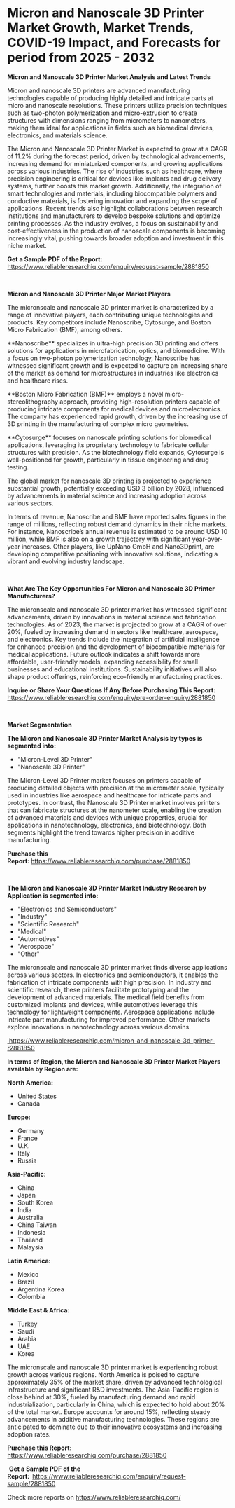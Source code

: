 <p><h1>Micron and Nanoscale 3D Printer Market Growth, Market Trends, COVID-19 Impact, and Forecasts for period from 2025 - 2032</h1></p><p><strong>Micron and Nanoscale 3D Printer Market Analysis and Latest Trends</strong></p>
<p><p>Micron and nanoscale 3D printers are advanced manufacturing technologies capable of producing highly detailed and intricate parts at micro and nanoscale resolutions. These printers utilize precision techniques such as two-photon polymerization and micro-extrusion to create structures with dimensions ranging from micrometers to nanometers, making them ideal for applications in fields such as biomedical devices, electronics, and materials science.</p><p>The Micron and Nanoscale 3D Printer Market is expected to grow at a CAGR of 11.2% during the forecast period, driven by technological advancements, increasing demand for miniaturized components, and growing applications across various industries. The rise of industries such as healthcare, where precision engineering is critical for devices like implants and drug delivery systems, further boosts this market growth. Additionally, the integration of smart technologies and materials, including biocompatible polymers and conductive materials, is fostering innovation and expanding the scope of applications. Recent trends also highlight collaborations between research institutions and manufacturers to develop bespoke solutions and optimize printing processes. As the industry evolves, a focus on sustainability and cost-effectiveness in the production of nanoscale components is becoming increasingly vital, pushing towards broader adoption and investment in this niche market.</p></p>
<p><strong>Get a Sample PDF of the Report:&nbsp;</strong> <a href="https://www.reliableresearchiq.com/enquiry/request-sample/2881850?utm_campaign=2297&utm_medium=2&utm_source=Github&utm_content=ia&utm_term=12032025&utm_id=micron-and-nanoscale-3d-printer">https://www.reliableresearchiq.com/enquiry/request-sample/2881850</a></p>
<p>&nbsp;</p>
<p><strong>Micron and Nanoscale 3D Printer Major Market Players</strong></p>
<p><p>The micronscale and nanoscale 3D printer market is characterized by a range of innovative players, each contributing unique technologies and products. Key competitors include Nanoscribe, Cytosurge, and Boston Micro Fabrication (BMF), among others.</p><p>**Nanoscribe** specializes in ultra-high precision 3D printing and offers solutions for applications in microfabrication, optics, and biomedicine. With a focus on two-photon polymerization technology, Nanoscribe has witnessed significant growth and is expected to capture an increasing share of the market as demand for microstructures in industries like electronics and healthcare rises.</p><p>**Boston Micro Fabrication (BMF)** employs a novel micro-stereolithography approach, providing high-resolution printers capable of producing intricate components for medical devices and microelectronics. The company has experienced rapid growth, driven by the increasing use of 3D printing in the manufacturing of complex micro geometries.</p><p>**Cytosurge** focuses on nanoscale printing solutions for biomedical applications, leveraging its proprietary technology to fabricate cellular structures with precision. As the biotechnology field expands, Cytosurge is well-positioned for growth, particularly in tissue engineering and drug testing.</p><p>The global market for nanoscale 3D printing is projected to experience substantial growth, potentially exceeding USD 3 billion by 2028, influenced by advancements in material science and increasing adoption across various sectors.</p><p>In terms of revenue, Nanoscribe and BMF have reported sales figures in the range of millions, reflecting robust demand dynamics in their niche markets. For instance, Nanoscribe’s annual revenue is estimated to be around USD 10 million, while BMF is also on a growth trajectory with significant year-over-year increases. Other players, like UpNano GmbH and Nano3Dprint, are developing competitive positioning with innovative solutions, indicating a vibrant and evolving industry landscape.</p></p>
<p>&nbsp;</p>
<p><strong>What Are The Key Opportunities For Micron and Nanoscale 3D Printer Manufacturers?</strong></p>
<p><p>The micronscale and nanoscale 3D printer market has witnessed significant advancements, driven by innovations in material science and fabrication technologies. As of 2023, the market is projected to grow at a CAGR of over 20%, fueled by increasing demand in sectors like healthcare, aerospace, and electronics. Key trends include the integration of artificial intelligence for enhanced precision and the development of biocompatible materials for medical applications. Future outlook indicates a shift towards more affordable, user-friendly models, expanding accessibility for small businesses and educational institutions. Sustainability initiatives will also shape product offerings, reinforcing eco-friendly manufacturing practices.</p></p>
<p><strong>Inquire or Share Your Questions If Any Before Purchasing This Report:</strong> <a href="https://www.reliableresearchiq.com/enquiry/pre-order-enquiry/2881850?utm_campaign=2297&utm_medium=2&utm_source=Github&utm_content=ia&utm_term=12032025&utm_id=micron-and-nanoscale-3d-printer">https://www.reliableresearchiq.com/enquiry/pre-order-enquiry/2881850</a></p>
<p>&nbsp;</p>
<p><strong>Market Segmentation</strong></p>
<p><strong>The Micron and Nanoscale 3D Printer Market Analysis by types is segmented into:</strong></p>
<p><ul><li>"Micron-Level 3D Printer"</li><li>"Nanoscale 3D Printer"</li></ul></p>
<p><p>The Micron-Level 3D Printer market focuses on printers capable of producing detailed objects with precision at the micrometer scale, typically used in industries like aerospace and healthcare for intricate parts and prototypes. In contrast, the Nanoscale 3D Printer market involves printers that can fabricate structures at the nanometer scale, enabling the creation of advanced materials and devices with unique properties, crucial for applications in nanotechnology, electronics, and biotechnology. Both segments highlight the trend towards higher precision in additive manufacturing.</p></p>
<p><strong>Purchase this Report:&nbsp;</strong><a href="https://www.reliableresearchiq.com/purchase/2881850?utm_campaign=2297&utm_medium=2&utm_source=Github&utm_content=ia&utm_term=12032025&utm_id=micron-and-nanoscale-3d-printer">https://www.reliableresearchiq.com/purchase/2881850</a></p>
<p>&nbsp;</p>
<p><strong>The Micron and Nanoscale 3D Printer Market Industry Research by Application is segmented into:</strong></p>
<p><ul><li>"Electronics and Semiconductors"</li><li>"Industry"</li><li>"Scientific Research"</li><li>"Medical"</li><li>"Automotives"</li><li>"Aerospace"</li><li>"Other"</li></ul></p>
<p><p>The micronscale and nanoscale 3D printer market finds diverse applications across various sectors. In electronics and semiconductors, it enables the fabrication of intricate components with high precision. In industry and scientific research, these printers facilitate prototyping and the development of advanced materials. The medical field benefits from customized implants and devices, while automotives leverage this technology for lightweight components. Aerospace applications include intricate part manufacturing for improved performance. Other markets explore innovations in nanotechnology across various domains.</p></p>
<p><a href="https://www.reliableresearchiq.com/micron-and-nanoscale-3d-printer-r2881850?utm_campaign=2297&utm_medium=2&utm_source=Github&utm_content=ia&utm_term=12032025&utm_id=micron-and-nanoscale-3d-printer">&nbsp;https://www.reliableresearchiq.com/micron-and-nanoscale-3d-printer-r2881850</a></p>
<p><strong>In terms of Region, the Micron and Nanoscale 3D Printer Market Players available by Region are:</strong></p>
<p>
    <p> <strong> North America: </strong>
        <ul>
            <li>United States</li>
            <li>Canada</li>
        </ul>
        </p> 
    <p> <strong> Europe: </strong>
        <ul>
            <li>Germany</li>
            <li>France</li>
            <li>U.K.</li>
            <li>Italy</li>
            <li>Russia</li>
        </ul>
        </p> 
    <p> <strong> Asia-Pacific: </strong>
        <ul>
            <li>China</li>
            <li>Japan</li>
            <li>South Korea</li>
            <li>India</li>
            <li>Australia</li>
            <li>China Taiwan</li>
            <li>Indonesia</li>
            <li>Thailand</li>
            <li>Malaysia</li>
        </ul>
        </p> 
    <p> <strong> Latin America: </strong>
        <ul>
            <li>Mexico</li>
            <li>Brazil</li>
            <li>Argentina Korea</li>
            <li>Colombia</li>
        </ul>
        </p> 
    <p> <strong> Middle East & Africa: </strong>
        <ul>
            <li>Turkey</li>
            <li>Saudi</li>
            <li>Arabia</li>
            <li>UAE</li>
            <li>Korea</li>
        </ul>
    </p>
    </p>
<p><p>The micronscale and nanoscale 3D printer market is experiencing robust growth across various regions. North America is poised to capture approximately 35% of the market share, driven by advanced technological infrastructure and significant R&D investments. The Asia-Pacific region is close behind at 30%, fueled by manufacturing demand and rapid industrialization, particularly in China, which is expected to hold about 20% of the total market. Europe accounts for around 15%, reflecting steady advancements in additive manufacturing technologies. These regions are anticipated to dominate due to their innovative ecosystems and increasing adoption rates.</p></p>
<p><strong>Purchase this Report: </strong><a href="https://www.reliableresearchiq.com/purchase/2881850?utm_campaign=2297&utm_medium=2&utm_source=Github&utm_content=ia&utm_term=12032025&utm_id=micron-and-nanoscale-3d-printer">https://www.reliableresearchiq.com/purchase/2881850</a></p>
<p>&nbsp;<strong>Get a Sample PDF of the Report:&nbsp;&nbsp;</strong><a href="https://www.reliableresearchiq.com/enquiry/request-sample/2881850?utm_campaign=2297&utm_medium=2&utm_source=Github&utm_content=ia&utm_term=12032025&utm_id=micron-and-nanoscale-3d-printer">https://www.reliableresearchiq.com/enquiry/request-sample/2881850</a></p>
<p><strong></strong></p>
<p>Check more reports on <a href="https://www.reliableresearchiq.com/?utm_campaign=2297&utm_medium=2&utm_source=Github&utm_content=ia&utm_term=12032025&utm_id=micron-and-nanoscale-3d-printer">https://www.reliableresearchiq.com/</a></p>